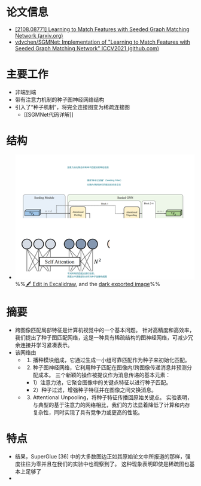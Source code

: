 # 论文信息
- [[2108.08771] Learning to Match Features with Seeded Graph Matching Network (arxiv.org)](https://arxiv.org/abs/2108.08771)
- [vdvchen/SGMNet: Implementation of "Learning to Match Features with Seeded Graph Matching Network" ICCV2021 (github.com)](https://github.com/vdvchen/SGMNet?utm_source=catalyzex.com)
# 主要工作
- 非端到端
- 带有注意力机制的种子图神经网络结构
- 引入了“种子机制”，将完全连接图变为稀疏连接图
	- [[SGMNet代码详解]]
# 结构
- ![](attachments/SGMNet-Learning%20to%20match%20features%20with%20seeded%20graph%20matching%20network%202023-01-05%2019.13.49.excalidraw.svg)
%%[🖋 Edit in Excalidraw](attachments/SGMNet-Learning%20to%20match%20features%20with%20seeded%20graph%20matching%20network%202023-01-05%2019.13.49.excalidraw.md), and the [dark exported image](attachments/SGMNet-Learning%20to%20match%20features%20with%20seeded%20graph%20matching%20network%202023-01-05%2019.13.49.excalidraw.dark.svg)%%
# 摘要
- 跨图像匹配局部特征是计算机视觉中的一个基本问题。 针对高精度和高效率，我们提出了种子图匹配网络，这是一种具有稀疏结构的图神经网络，可减少冗余连接并学习紧凑表示。
-  该网络由 
	- 1) 播种模块组成，它通过生成一小组可靠匹配作为种子来初始化匹配。 
	- 2) 种子图神经网络，它利用种子匹配在图像内/跨图像传递消息并预测分配成本。 三个新颖的操作被提议作为消息传递的基本元素：
		- 1）注意力池，它聚合图像中的关键点特征以进行种子匹配。
		-  2）种子过滤，增强种子特征并在图像之间交换消息。 
	- 3) Attentional Unpooling，将种子特征传播回原始关键点。 实验表明，与典型的基于注意力的网络相比，我们的方法显着降低了计算和内存复杂性，同时实现了具有竞争力或更高的性能。
# 特点
- 结果，SuperGlue [36] 中的大多数图边正如其原始论文中所报道的那样，强度往往为零并且在我们的实验中也观察到了。 这种现象表明即使是稀疏图也基本上足够了
- 